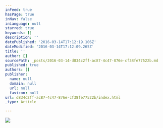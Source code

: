 ```yaml
---
inFeed: true
hasPage: true
inNav: false
inLanguage: null
starred: true
keywords: []
description: ''
datePublished: '2016-03-14T17:12:19.106Z'
dateModified: '2016-03-14T17:12:09.265Z'
title: ''
author: []
sourcePath: _posts/2016-03-14-d834c2ff-ac87-4c47-876e-cf38fe77522b.md
published: true
authors: []
publisher:
  name: null
  domain: null
  url: null
  favicon: null
url: d834c2ff-ac87-4c47-876e-cf38fe77522b/index.html
_type: Article

---
```

![](https://the-grid-user-content.s3-us-west-2.amazonaws.com/b207a9d3-a65b-4502-877a-7a50624f1e33.png)